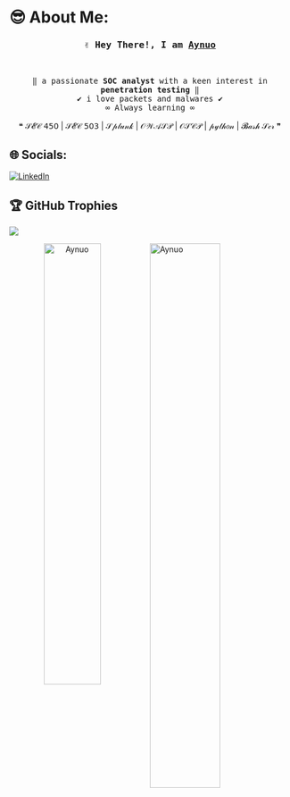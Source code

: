 # 😎 About Me:
<!-- Title -->
<h3 align="center">
        <samp>✌ Hey There!, I am
                <b><a target="_blank" href="https://github.com/aynuo">Aynuo</a></b>
        </samp>
</h3>
<br>

<p align="center">
        <!-- Intro -->
        <samp>
                 ‖ a passionate <b>SOC analyst</b> with a keen interest in <b>penetration testing</b> ‖
                <br>
                 ✔ i love packets and malwares ✔
                 <br>
                 ∞ Always learning ∞
                <br>
                <br>
        </samp>
        ❝ 𝒮𝓔𝒞 𝟦𝟧𝟢 | 𝒮𝓔𝒞 𝟧𝟢𝟥 |  𝒮𝓅𝓁𝓊𝓃𝓀 | 𝒪𝒲𝒜𝒮𝒫 |  𝒪𝒮𝒞𝒫 | 𝓅𝓎𝓉𝒽𝑜𝓃 | 𝓑𝒶𝓈𝒽 𝒮𝒸𝓇 ❞
</p>

## 🌐 Socials:
[![LinkedIn](https://img.shields.io/badge/LinkedIn-%230077B5.svg?logo=linkedin&logoColor=white)](https://ir.linkedin.com/in/sobhan-hedayati-781078186)

## 🏆 GitHub Trophies
![](https://github-profile-trophy.vercel.app/?username=Aynuo&theme=onestar&no-frame=true&no-bg=true&margin-w=4)

<p align="center"><img width="45%" align="left" src="https://github-readme-stats.vercel.app/api/top-langs/?username=Aynuo&theme=dracula&hide_border=false&include_all_commits=true&count_private=false&layout=compact" alt="Aynuo" /></p>
<p><img width="50%" align="right" src="https://github-readme-streak-stats.herokuapp.com/?user=Aynuo&theme=dracula&hide_border=false&include_all_commits=true&count_private=false&layout=compact" alt="Aynuo" /></p>




